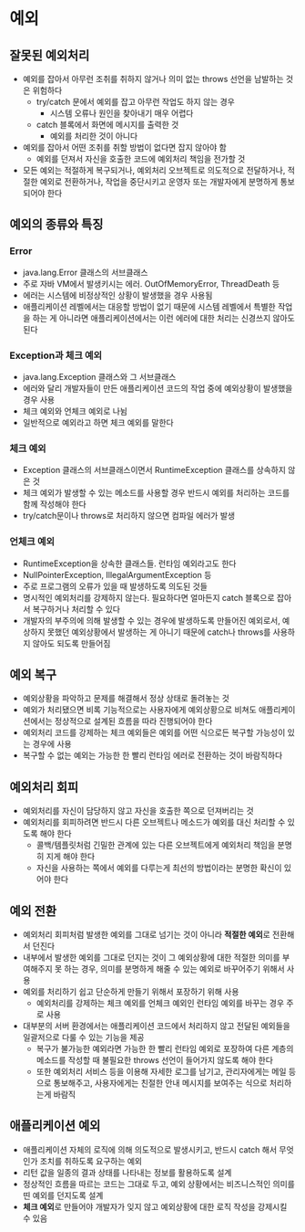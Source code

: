 예외
========

## 잘못된 예외처리

- 예외를 잡아서 아무런 조취를 취하지 않거나 의미 없는 throws 선언을 남발하는 것은 위험하다
  - try/catch 문에서 예외를 잡고 아무런 작업도 하지 않는 경우
    - 시스템 오류나 원인을 찾아내기 매우 어렵다
  - catch 블록에서 화면에 메시지를 출력한 것
    - 예외를 처리한 것이 아니다
- 예외를 잡아서 어떤 조취를 취할 방법이 없다면 잡지 않아야 함
  - 예외를 던져서 자신을 호출한 코드에 예외처리 책임을 전가할 것
- 모든 예외는 적절하게 복구되거나, 예외처리 오브젝트로 의도적으로 전달하거나, 적절한 예외로 전환하거나, 작업을 중단시키고 운영자 또는 개발자에게 분명하게 통보되어야 한다


## 예외의 종류와 특징

### Error

- java.lang.Error 클래스의 서브클래스
- 주로 자바 VM에서 발생키시는 에러. OutOfMemoryError, ThreadDeath 등
- 에러는 시스템에 비정상적인 상황이 발생했을 경우 사용됨
- 애플리케이션 레벨에서는 대응할 방법이 없기 때문에 시스템 레벨에서 특별한 작업을 하는 게 아니라면 애플리케이션에서는 이런 에러에 대한 처리는 신경쓰지 않아도 된다


### Exception과 체크 예외

- java.lang.Exception 클래스와 그 서브클래스
- 에러와 달리 개발자들이 만든 애플리케이션 코드의 작업 중에 예외상황이 발생했을 경우 사용
- 체크 예외와 언체크 예외로 나뉨
- 일반적으로 예외라고 하면 체크 예외를 말한다

### 체크 예외

- Exception 클래스의 서브클래스이면서 RuntimeException 클래스를 상속하지 않은 것
- 체크 예외가 발생할 수 있는 메소드를 사용할 경우 반드시 예외를 처리하는 코드를 함께 작성해야 한다
- try/catch문이나 throws로 처리하지 않으면 컴파일 에러가 발생

### 언체크 예외

- RuntimeException을 상속한 클래스들. 런타임 예외라고도 한다
- NullPointerException, IllegalArgumentException 등
- 주로 프로그램의 오류가 있을 때 발생하도록 의도된 것들
- 명시적인 예외처리를 강제하지 않는다. 필요하다면 얼마든지 catch 블록으로 잡아서 복구하거나 처리할 수 있다
- 개발자의 부주의에 의해 발생할 수 있는 경우에 발생하도록 만들어진 예외로서, 예상하지 못했던 예외상황에서 발생하는 게 아니기 때문에 catch나 throws를 사용하지 않아도 되도록 만들어짐


## 예외 복구

- 예외상황을 파악하고 문제를 해결해서 정상 상태로 돌려놓는 것
- 예외가 처리됐으면 비록 기능적으로는 사용자에게 예외상황으로 비쳐도 애플리케이션에서는 정상적으로 설계된 흐름을 따라 진행되어야 한다
- 예외처리 코드를 강제하는 체크 예외들은 예외를 어떤 식으로든 복구할 가능성이 있는 경우에 사용
- 복구할 수 없는 예외는 가능한 한 빨리 런타임 에러로 전환하는 것이 바람직하다


## 예외처리 회피

- 예외처리를 자신이 담당하지 않고 자신을 호출한 쪽으로 던져버리는 것
- 예외처리를 회피하려면 반드시 다른 오브젝트나 메소드가 예외를 대신 처리할 수 있도록 해야 한다
  - 콜백/템플릿처럼 긴밀한 관계에 있는 다른 오브젝트에게 예외처리 책임을 분명히 지게 해야 한다
  - 자신을 사용하는 쪽에서 예외를 다루는게 최선의 방법이라는 분명한 확신이 있어야 한다


## 예외 전환

- 예외처리 회피처럼 발생한 예외를 그대로 넘기는 것이 아니라 **적절한 예외**로 전환해서 던진다
- 내부에서 발생한 예외를 그대로 던지는 것이 그 예외상황에 대한 적절한 의미를 부여해주지 못 하는 경우, 의미를 분명하게 해줄 수 있는 예외로 바꾸어주기 위해서 사용
- 예외를 처리하기 쉽고 단순하게 만들기 위해서 포장하기 위해 사용
  - 예외처리를 강제하는 체크 예외를 언체크 예외인 런타임 예외를 바꾸는 경우 주로 사용
- 대부분의 서버 환경에서는 애플리케이션 코드에서 처리하지 않고 전달된 예외들을 일괄저으로 다룰 수 있는 기능을 제공
  - 복구가 불가능한 예외라면 가능한 한 빨리 런타임 예외로 포장하여 다른 계층의 메소드를 작성할 때 불필요한 throws 선언이 들어가지 않도록 해야 한다
  - 또한 예외처리 서비스 등을 이용해 자세한 로그를 남기고, 관리자에게는 메일 등으로 통보해주고, 사용자에게는 친절한 안내 메시지를 보여주는 식으로 처리하는게 바람직


## 애플리케이션 예외

- 애플리케이션 자체의 로직에 의해 의도적으로 발생시키고, 반드시 catch 해서 무엇인가 조치를 취하도록 요구하는 예외
- 리턴 값을 일종의 결과 상태를 나타내는 정보를 활용하도록 설계
- 정상적인 흐름을 따르는 코드는 그대로 두고, 예외 상황에서는 비즈니스적인 의미를 띤 예외를 던지도록 설계
- **체크 예외**로 만들어야 개발자가 잊지 않고 예외상황에 대한 로직 작성을 강제시킬 수 있음
